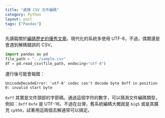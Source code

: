 ```yaml
---
title: "處理 CSV 文件編碼"
category: Python
layout: post
tags: ["Pandas"]
---
```


先讀篇關於[編碼歷史的優秀文章](https://www.csie.ntu.edu.tw/~p92005/Joel/Unicode.html)。現代化的系統多使用 UTF-8，不過，偶爾還是會遇到解碼錯誤的 CSV。

```python
import pandas as pd
file_path = "../sample.csv"
df = pd.read_csv(file_path, endocing="utf-8")
```

運行後可能會報錯：

```
UnicodeDecodeError: 'utf-8' codec can't decode byte 0xff in position 0: invalid start byte
```

`0xff` 其實是文件頭部的字節碼。通過這個字符的數字，可以猜測文件編碼類型，例如：`0xff` `0xfe` 是 UTF-16。不過在台灣，舊系統編碼大概就是 `big5` 或是其擴充 `cp950`，試著用這兩個去解通常可以搞定。
